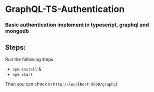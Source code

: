 # GraphQL-TS-Authentication

### Basic authentication implement in typescript, graphql and mongodb

## Steps:
  Run the following steps
  - `npm install` &
  - `npm start` 

Then you can check in `http://localhost:5000/graphql`
